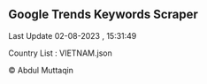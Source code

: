 

## Google Trends Keywords Scraper 
 
Last Update 02-08-2023 , 15:31:49

Country List :
VIETNAM.json



© Abdul Muttaqin 

